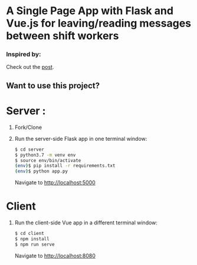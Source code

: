# A Single Page App with Flask and Vue.js for leaving/reading messages between shift workers

### Inspired by: 

Check out the [post](https://testdriven.io/developing-a-single-page-app-with-flask-and-vuejs).

## Want to use this project?

# Server :

1. Fork/Clone

1. Run the server-side Flask app in one terminal window:

    ```sh
    $ cd server
    $ python3.7 -m venv env
    $ source env/bin/activate
    (env)$ pip install -r requirements.txt
    (env)$ python app.py
    ```

    Navigate to [http://localhost:5000](http://localhost:5000)

# Client

1. Run the client-side Vue app in a different terminal window:

    ```sh
    $ cd client
    $ npm install
    $ npm run serve
    ```

    Navigate to [http://localhost:8080](http://localhost:8080)


